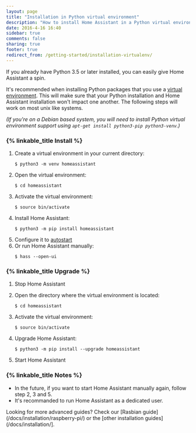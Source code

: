 ```yaml
---
layout: page
title: "Installation in Python virtual environment"
description: "How to install Home Assistant in a Python virtual environment."
date: 2016-4-16 16:40
sidebar: true
comments: false
sharing: true
footer: true
redirect_from: /getting-started/installation-virtualenv/
---
```


If you already have Python 3.5 or later installed, you can easily give Home Assistant a spin.

It's recommended when installing Python packages that you use a [virtual environment](https://docs.python.org/3.5/library/venv.html#module-venv). This will make sure that your Python installation and Home Assistant installation won't impact one another. The following steps will work on most unix like systems.

_(If you're on a Debian based system, you will need to install Python virtual environment support using `apt-get install python3-pip python3-venv`.)_

### {% linkable_title Install %}

 1. Create a virtual environment in your current directory:
    ```
    $ python3 -m venv homeassistant
    ```
 2. Open the virtual environment:
    ```
    $ cd homeassistant
    ```
 3. Activate the virtual environment:
    ```
    $ source bin/activate
    ```
 4. Install Home Assistant:
    ```
    $ python3 -m pip install homeassistant
    ```
 5. Configure it to [autostart](docs/autostart/)
 6. Or run Home Assistant manually:
    ```
    $ hass --open-ui
    ```
 
### {% linkable_title Upgrade %}

 1. Stop Home Assistant

 2. Open the directory where the virtual environment is located:
    ```
    $ cd homeassistant
    ```
 3. Activate the virtual environment:
    ```
    $ source bin/activate
    ```
 4. Upgrade Home Assistant:
    ```
    $ python3 -m pip install --upgrade homeassistant
    ```
 5. Start Home Assistant

### {% linkable_title Notes %}

- In the future, if you want to start Home Assistant manually again, follow step 2, 3 and 5.
- It's recommanded to run Home Assistant as a dedicated user.

<p class='info'>
Looking for more advanced guides? Check our [Rasbian guide](/docs/installation/raspberry-pi/) or the [other installation guides](/docs/installation/].
</p>
